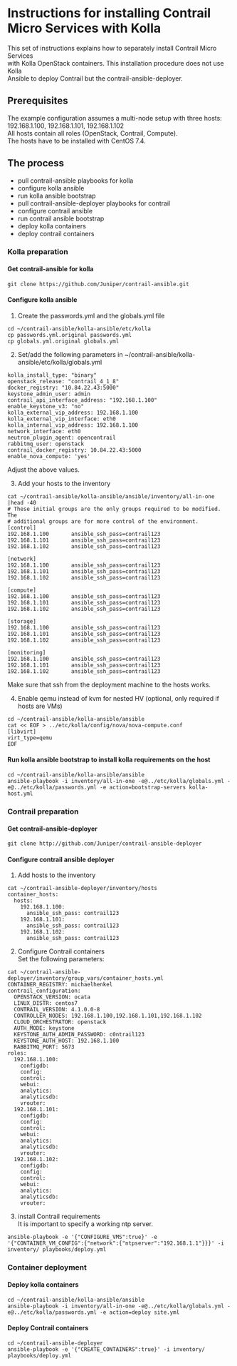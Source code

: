 # Instructions for installing Contrail Micro Services with Kolla

This set of instructions explains how to separately install Contrail Micro Services    
with Kolla OpenStack containers. This installation procedure does not use Kolla    
Ansible to deploy Contrail but the contrail-ansible-deployer.    

## Prerequisites

The example configuration assumes a multi-node setup with three hosts:   
192.168.1.100, 192.168.1.101, 192.168.1.102    
All hosts contain all roles (OpenStack, Contrail, Compute).    
The hosts have to be installed with CentOS 7.4.    

## The process

- pull contrail-ansible playbooks for kolla
- configure kolla ansible
- run kolla ansible bootstrap
- pull contrail-ansible-deployer playbooks for contrail
- configure contrail ansible
- run contrail ansible bootstrap
- deploy kolla containers
- deploy contrail containers

### Kolla preparation

#### Get contrail-ansible for kolla
```
git clone https://github.com/Juniper/contrail-ansible.git
```

#### Configure kolla ansible

1. Create the passwords.yml and the globals.yml file    

```
cd ~/contrail-ansible/kolla-ansible/etc/kolla
cp passwords.yml.original passwords.yml
cp globals.yml.original globals.yml
```

2. Set/add the following parameters in ~/contrail-ansible/kolla-ansible/etc/kolla/globals.yml    

```
kolla_install_type: "binary"
openstack_release: "contrail_4_1_8"
docker_registry: "10.84.22.43:5000"
keystone_admin_user: admin
contrail_api_interface_address: "192.168.1.100"
enable_keystone_v3: "no"
kolla_external_vip_address: 192.168.1.100
kolla_external_vip_interface: eth0
kolla_internal_vip_address: 192.168.1.100
network_interface: eth0
neutron_plugin_agent: opencontrail
rabbitmq_user: openstack
contrail_docker_registry: 10.84.22.43:5000
enable_nova_compute: 'yes'
```

Adjust the above values.    

3. Add your hosts to the inventory    

```
cat ~/contrail-ansible/kolla-ansible/ansible/inventory/all-in-one |head -40
# These initial groups are the only groups required to be modified. The
# additional groups are for more control of the environment.
[control]
192.168.1.100       ansible_ssh_pass=contrail123
192.168.1.101       ansible_ssh_pass=contrail123
192.168.1.102       ansible_ssh_pass=contrail123

[network]
192.168.1.100       ansible_ssh_pass=contrail123
192.168.1.101       ansible_ssh_pass=contrail123
192.168.1.102       ansible_ssh_pass=contrail123

[compute]
192.168.1.100       ansible_ssh_pass=contrail123
192.168.1.101       ansible_ssh_pass=contrail123
192.168.1.102       ansible_ssh_pass=contrail123

[storage]
192.168.1.100       ansible_ssh_pass=contrail123
192.168.1.101       ansible_ssh_pass=contrail123
192.168.1.102       ansible_ssh_pass=contrail123

[monitoring]
192.168.1.100       ansible_ssh_pass=contrail123
192.168.1.101       ansible_ssh_pass=contrail123
192.168.1.102       ansible_ssh_pass=contrail123
```

Make sure that ssh from the deployment machine to the hosts works.    

4. Enable qemu instead of kvm for nested HV (optional, only required if hosts are VMs)    
```
cd ~/contrail-ansible/kolla-ansible/ansible
cat << EOF > ../etc/kolla/config/nova/nova-compute.conf
[libvirt]
virt_type=qemu
EOF
```

#### Run kolla ansible bootstrap to install kolla requirements on the host

```
cd ~/contrail-ansible/kolla-ansible/ansible
ansible-playbook -i inventory/all-in-one -e@../etc/kolla/globals.yml -e@../etc/kolla/passwords.yml -e action=bootstrap-servers kolla-host.yml
```

### Contrail preparation

#### Get contrail-ansible-deployer
```
git clone http://github.com/Juniper/contrail-ansible-deployer
```

#### Configure contrail ansible deployer

1. Add hosts to the inventory    
```
cat ~/contrail-ansible-deployer/inventory/hosts
container_hosts:
  hosts:
    192.168.1.100:
      ansible_ssh_pass: contrail123
    192.168.1.101:
      ansible_ssh_pass: contrail123
    192.168.1.102:
      ansible_ssh_pass: contrail123
```

2. Configure Contrail containers    
Set the following parameters:    
```
cat ~/contrail-ansible-deployer/inventory/group_vars/container_hosts.yml
CONTAINER_REGISTRY: michaelhenkel
contrail_configuration:
  OPENSTACK_VERSION: ocata
  LINUX_DISTR: centos7
  CONTRAIL_VERSION: 4.1.0.0-8
  CONTROLLER_NODES: 192.168.1.100,192.168.1.101,192.168.1.102
  CLOUD_ORCHESTRATOR: openstack
  AUTH_MODE: keystone
  KEYSTONE_AUTH_ADMIN_PASSWORD: c0ntrail123
  KEYSTONE_AUTH_HOST: 192.168.1.100
  RABBITMQ_PORT: 5673
roles:
  192.168.1.100:
    configdb:
    config:
    control:
    webui:
    analytics:
    analyticsdb:
    vrouter:
  192.168.1.101:
    configdb:
    config:
    control:
    webui:
    analytics:
    analyticsdb:
    vrouter:
  192.168.1.102:
    configdb:
    config:
    control:
    webui:
    analytics:
    analyticsdb:
    vrouter:
```

3. install Contrail requirements    
It is important to specify a working ntp server.    
```
ansible-playbook -e '{"CONFIGURE_VMS":true}' -e '{"CONTAINER_VM_CONFIG":{"network":{"ntpserver":"192.168.1.1"}}}' -i inventory/ playbooks/deploy.yml
```

### Container deployment

#### Deploy kolla containers

```
cd ~/contrail-ansible/kolla-ansible/ansible
ansible-playbook -i inventory/all-in-one -e@../etc/kolla/globals.yml -e@../etc/kolla/passwords.yml -e action=deploy site.yml
```

#### Deploy Contrail containers

```
cd ~/contrail-ansible-deployer
ansible-playbook -e '{"CREATE_CONTAINERS":true}' -i inventory/ playbooks/deploy.yml
```

